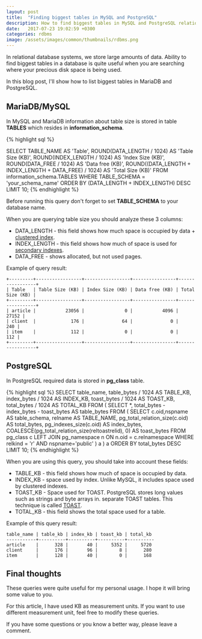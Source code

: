 ```yaml
---
layout: post
title:  "Finding biggest tables in MySQL and PostgreSQL"
description: How to find biggest tables in MySQL and PostgreSQL relational database systems.
date:   2017-07-23 19:02:59 +0300
categories: rdbms
image: /assets/images/common/thumbnails/rdbms.png
---
```


In relational database systems, we store large amounts of data.
Ability to find biggest tables in a database is quite useful when you are searching
where your precious disk space is being used.

In this blog post, I'll show how to list biggest tables in MariaDB and PostgreSQL.

## MariaDB/MySQL
In MySQL and MariaDB information about table size is stored in table **TABLES**
which resides in **information_schema**.

{% highlight sql %}

SELECT
  TABLE_NAME AS 'Table',
  ROUND(DATA_LENGTH / 1024) AS 'Table Size (KB)',
  ROUND(INDEX_LENGTH / 1024) AS 'Index Size (KB)',
  ROUND(DATA_FREE / 1024) AS 'Data free (KB)',
  ROUND((DATA_LENGTH + INDEX_LENGTH + DATA_FREE) / 1024) AS 'Total Size (KB)'
FROM information_schema.TABLES
WHERE TABLE_SCHEMA = 'your_schema_name'
ORDER BY (DATA_LENGTH + INDEX_LENGTH) DESC
LIMIT 10;
{% endhighlight %}

Before running this query don't forget to set **TABLE_SCHEMA** to your database name.

When you are querying table size you should analyze these 3 columns:
* DATA_LENGTH - this field shows how much space is occupied by data + [clustered index](https://dev.mysql.com/doc/refman/5.7/en/innodb-index-types.html).
* INDEX_LENGTH - this field shows how much of space is used for [secondary indexes](https://dev.mysql.com/doc/refman/5.7/en/innodb-index-types.html).
* DATA_FREE - shows allocated, but not used pages.

Example of query result:

    +---------+-----------------+-----------------+----------------+-----------------+
    | Table   | Table Size (KB) | Index Size (KB) | Data free (KB) | Total Size (KB) |
    +---------+-----------------+-----------------+----------------+-----------------+
    | article |           23056 |               0 |           4096 |           27152 |
    | client  |             176 |              64 |              0 |             240 |
    | item    |             112 |               0 |              0 |             112 |
    +---------+-----------------+-----------------+----------------+-----------------+




## PostgreSQL
In PostgreSQL required data is stored in **pg_class** table.

{% highlight sql %}
SELECT table_name,
    table_bytes / 1024 AS TABLE_KB,
    index_bytes / 1024 AS INDEX_KB,
    toast_bytes / 1024 AS TOAST_KB,
    total_bytes / 1024 AS TOTAL_KB
  FROM (
  SELECT *,
      total_bytes - index_bytes - toast_bytes
      AS table_bytes FROM (
      SELECT c.oid,nspname AS table_schema, relname AS TABLE_NAME,
          pg_total_relation_size(c.oid) AS total_bytes,
          pg_indexes_size(c.oid) AS index_bytes,
          COALESCE(pg_total_relation_size(reltoastrelid), 0) AS toast_bytes
          FROM pg_class c
          LEFT JOIN pg_namespace n ON n.oid = c.relnamespace
          WHERE relkind = 'r' AND nspname='public'
  ) a
) a
ORDER BY total_bytes DESC
LIMIT 10;
{% endhighlight %}

When you are using this query, you should take into account these fields:
* TABLE_KB - this field shows how much of space is occupied by data.
* INDEX_KB - space used by index. Unlike MySQL, it includes space used by clustered indexes.
* TOAST_KB - Space used for TOAST. PostgreSQL stores long values such as strings and byte arrays in.
separate TOAST tables. This technique is called [TOAST](https://www.postgresql.org/docs/9.6/static/storage-toast.html).
* TOTAL_KB - this field shows the total space used for a table.


Example of this query result:

    table_name | table_kb | index_kb | toast_kb | total_kb
    -----------+----------+----------+----------+----------
    article    |      328 |       40 |     5352 |     5720
    client     |      176 |       96 |        8 |      280
    item       |      128 |       40 |        0 |      168


## Final thoughts
These queries were quite useful for my personal usage. I hope it will bring some
value to you.

For this article, I have used KB as measurement units. If you want to use different
measurement unit, feel free to modify these queries.

If you have some questions or you know a better way, please leave a comment.
